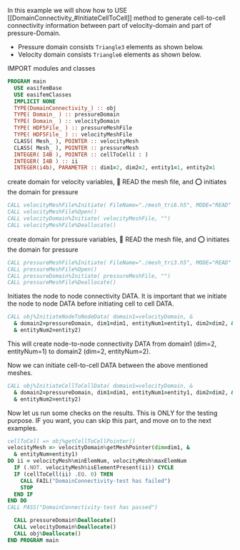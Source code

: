 In this example we will show how to USE [[DomainConnectivity_#InitiateCellToCell]] method to generate cell-to-cell connectivity information between part of velocity-domain and part of pressure-Domain.

- Pressure domain consists `Triangle3` elements as shown below.
- Velocity domain consists `Triangle6` elements as shown below.

IMPORT modules and classes

```fortran
PROGRAM main
  USE easifemBase
  USE easifemClasses
  IMPLICIT NONE
  TYPE(DomainConnectivity_) :: obj
  TYPE( Domain_ ) :: pressureDomain
  TYPE( Domain_ ) :: velocityDomain
  TYPE( HDF5File_ ) :: pressureMeshFile
  TYPE( HDF5File_ ) :: velocityMeshFile
  CLASS( Mesh_ ), POINTER :: velocityMesh
  CLASS( Mesh_ ), POINTER :: pressureMesh
  INTEGER( I4B ), POINTER :: cellToCell( : )
  INTEGER( I4B ) :: ii
  INTEGER(i4b), PARAMETER :: dim1=2, dim2=2, entity1=1, entity2=1
```

create domain for velocity variables, 🎇 READ the mesh file, and ⭕ initiates the domain for pressure

```fortran
CALL velocityMeshFile%Initiate( FileName="./mesh_tri6.h5", MODE="READ" )
CALL velocityMeshFile%Open()
CALL velocityDomain%Initiate( velocityMeshFile, "")
CALL velocityMeshFile%Deallocate()
```

create domain for pressure variables, 🎇 READ the mesh file, and ⭕ initiates the domain for pressure

```fortran
CALL pressureMeshFile%Initiate( FileName="./mesh_tri3.h5", MODE="READ" )
CALL pressureMeshFile%Open()
CALL pressureDomain%Initiate( pressureMeshFile, "")
CALL pressureMeshFile%Deallocate()
```

Initiates the node to node connectivity DATA. It is important that we initiate the node to node DATA before initiating cell to cell DATA.

```fortran
CALL obj%InitiateNodeToNodeData( domain1=velocityDomain, &
  & domain2=pressureDomain, dim1=dim1, entityNum1=entity1, dim2=dim2, &
  & entityNum2=entity2)
```

This will create node-to-node connectivity DATA from domain1 (dim=2, entityNum=1) to domain2 (dim=2, entityNum=2).

Now we can initiate cell-to-cell DATA between the above mentioned meshes.

```fortran
CALL obj%InitiateCellToCellData( domain1=velocityDomain, &
  & domain2=pressureDomain, dim1=dim1, entityNum1=entity1, dim2=dim2, &
  & entityNum2=entity2)
```

Now let us run some checks on the results. This is ONLY for the testing purpose. IF you want, you can skip this part, and move on to the next examples.

```fortran
cellToCell => obj%getCellToCellPointer()
velocityMesh => velocityDomain%getMeshPointer(dim=dim1, &
  & entityNum=entity1)
DO ii = velocityMesh%minElemNum, velocityMesh%maxElemNum
  IF (.NOT. velocityMesh%isElementPresent(ii)) CYCLE
  IF (cellToCell(ii) .EQ. 0) THEN
    CALL FAIL("DomainConnectivity-test has failed")
    STOP
  END IF
END DO
CALL PASS("DomainConnectivity-test has passed")
```

```fortran
  CALL pressureDomain%Deallocate()
  CALL velocityDomain%Deallocate()
  CALL obj%Deallocate()
END PROGRAM main
```
